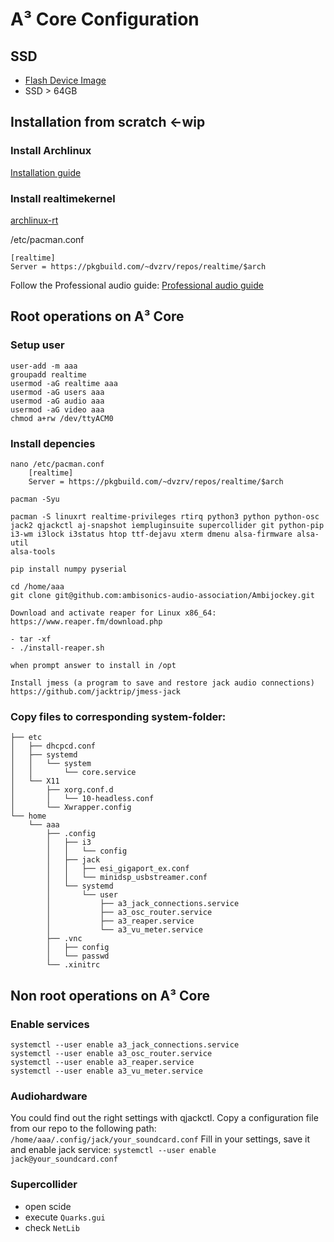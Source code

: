 # A³ Core Configuration
## SSD
- [Flash Device Image](https://doc.a3-audio.com/development/imaging.html)
- SSD > 64GB

## Installation from scratch <-wip
### Install Archlinux
[Installation guide](https://wiki.archlinux.org/title/Installation_guide)

### Install realtimekernel
[archlinux-rt](https://aur.archlinux.org/packages/linux-rt)

/etc/pacman.conf
```
[realtime]
Server = https://pkgbuild.com/~dvzrv/repos/realtime/$arch
```

Follow the Professional audio guide:
[Professional audio guide](https://wiki.archlinux.org/title/Professional_audio)

## Root operations on A³ Core
### Setup user
``` 
user-add -m aaa
groupadd realtime
usermod -aG realtime aaa
usermod -aG users aaa
usermod -aG audio aaa
usermod -aG video aaa
chmod a+rw /dev/ttyACM0
``` 
### Install depencies
```
nano /etc/pacman.conf
	[realtime]
	Server = https://pkgbuild.com/~dvzrv/repos/realtime/$arch

pacman -Syu

pacman -S linuxrt realtime-privileges rtirq python3 python python-osc jack2 qjackctl aj-snapshot iempluginsuite supercollider git python-pip i3-wm i3lock i3status htop ttf-dejavu xterm dmenu alsa-firmware alsa-util
alsa-tools

pip install numpy pyserial

cd /home/aaa
git clone git@github.com:ambisonics-audio-association/Ambijockey.git

Download and activate reaper for Linux x86_64:
https://www.reaper.fm/download.php

- tar -xf 
- ./install-reaper.sh 

when prompt answer to install in /opt

Install jmess (a program to save and restore jack audio connections)
https://github.com/jacktrip/jmess-jack
```
### Copy files to corresponding system-folder:
```
├── etc
│   ├── dhcpcd.conf
│   ├── systemd
│   │   └── system
│   │       └── core.service
│   └── X11
│       ├── xorg.conf.d
│       │   └── 10-headless.conf
│       └── Xwrapper.config
└── home
    └── aaa
        ├── .config
        │   ├── i3
        │   │   └── config
        │   ├── jack
        │   │   ├── esi_gigaport_ex.conf
        │   │   └── minidsp_usbstreamer.conf
        │   └── systemd
        │       └── user
        │           ├── a3_jack_connections.service
        │           ├── a3_osc_router.service
        │           ├── a3_reaper.service
        │           └── a3_vu_meter.service
        ├── .vnc
        │   ├── config
        │   └── passwd
        └── .xinitrc

```

## Non root operations on A³ Core
### Enable services
```
systemctl --user enable a3_jack_connections.service
systemctl --user enable a3_osc_router.service
systemctl --user enable a3_reaper.service
systemctl --user enable a3_vu_meter.service

```

### Audiohardware
You could find out the right settings with qjackctl. Copy a configuration file from our repo to the following path:
```/home/aaa/.config/jack/your_soundcard.conf```
Fill in your settings, save it and enable jack service:
```systemctl --user enable jack@your_soundcard.conf```

### Supercollider
- open scide
- execute ```Quarks.gui```
- check ```NetLib```